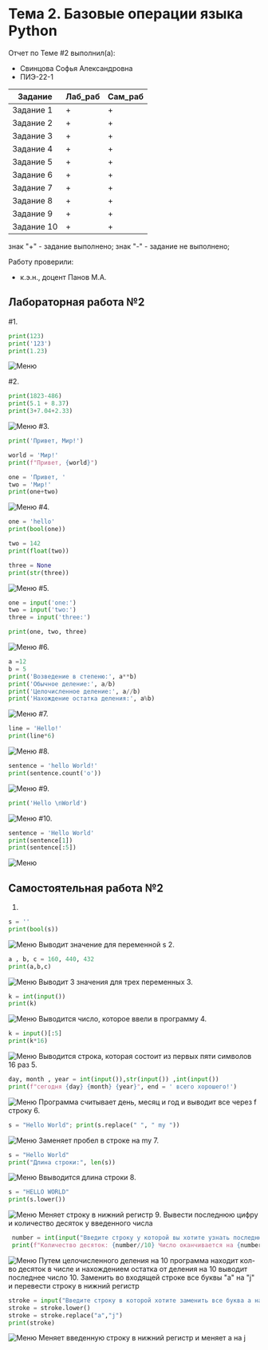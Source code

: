 # Тема 2. Базовые операции языка Python
Отчет по Теме #2 выполнил(а):
- Свинцова Софья Александровна
- ПИЭ-22-1

| Задание | Лаб_раб | Сам_раб |
| ------ | ------ | ------ |
| Задание 1 | + | + |
| Задание 2 | + | + |
| Задание 3 | + | + |
| Задание 4 | + | + |
| Задание 5 | + | + |
| Задание 6 | + | + |
| Задание 7 | + | + |
| Задание 8 | + | + |
| Задание 9 | + | + |
| Задание 10 | + | + |



знак "+" - задание выполнено; знак "-" - задание не выполнено;

Работу проверили:
- к.э.н., доцент Панов М.А.

## Лабораторная работа №2
#1.
  ```python
  print(123)
  print('123')
  print(1.23)
```
  ![Меню](https://github.com/ssselfish/SoftwareEngineering/blob/Тема_2/laba/1.png)

#2.
  ```python
  print(1823-486)
  print(5.1 + 8.37)
  print(3+7.04+2.33)
```
  ![Меню](https://github.com/ssselfish/SoftwareEngineering/blob/Тема_2/laba/2.png)
#3.
  ```python   
  print('Привет, Мир!')
  
  world = 'Мир!'
  print(f"Привет, {world}")
  
  one = 'Привет, '
  two = 'Мир!'
  print(one+two)
```
  ![Меню](https://github.com/ssselfish/SoftwareEngineering/blob/Тема_2/laba/3.png)
#4.
  ```python
  one = 'hello'
  print(bool(one))
  
  two = 142
  print(float(two))
  
  three = None
  print(str(three))
```
  ![Меню](https://github.com/ssselfish/SoftwareEngineering/blob/Тема_2/laba/4.png)
#5.
  ```python
  one = input('one:')
  two = input('two:')
  three = input('three:')
  
  print(one, two, three)
  ```
  ![Меню](https://github.com/ssselfish/SoftwareEngineering/blob/Тема_2/laba/5.png)
#6.
  ```python
  a =12
  b = 5
  print('Возведение в степеню:', a**b)
  print('Обычное деление:', a/b)
  print('Целочисленное деление:', a//b)
  print('Нахождение остатка деления:', a%b)
```
  ![Меню](https://github.com/ssselfish/SoftwareEngineering/blob/Тема_2/laba/6.png)
#7.
  ```python
  line = 'Hello!'
  print(line*6)
```
  ![Меню](https://github.com/ssselfish/SoftwareEngineering/blob/Тема_2/laba/7.png)
#8.
  ```python
  sentence = 'hello World!'
  print(sentence.count('o'))
```
  ![Меню](https://github.com/ssselfish/SoftwareEngineering/blob/Тема_2/laba/8.png)
#9.
  ```python
  print('Hello \nWorld')
```
  ![Меню](https://github.com/ssselfish/SoftwareEngineering/blob/Тема_2/laba/9.png)
#10.
  ```python
  sentence = 'Hello World'
  print(sentence[1])
  print(sentence[:5])
```
  ![Меню](https://github.com/ssselfish/SoftwareEngineering/blob/Тема_2/laba/10.png)
## Самостоятельная работа №2

1.
  ```python
  s = ''
  print(bool(s))
  ```
  ![Меню]()
  Выводит значение для переменной s
2.
  ```python
  a , b, c = 160, 440, 432
  print(a,b,c)
  ```
  ![Меню]()
  Выводит 3 значения для трех переменных
3.
  ```python
  k = int(input())
  print(k)
  ```
  ![Меню]()
  Выводится число, которое ввели в программу
4.
  ```python
  k = input()[:5]
  print(k*16)
  ```
  ![Меню]()
  Выводится строка, которая состоит из первых пяти символов 16 раз
5.
  ```python
  day, month , year = int(input()),str(input()) ,int(input())
  print(f"сегодня {day} {month} {year}", end = ' всего хорошего!')
  ```
  ![Меню]()
  Программа считывает день, месяц и год и выводит все через f строку
6.
  ```python
  s = "Hello World"; print(s.replace(" ", " my "))
  ```
  ![Меню]()
  Заменяет пробел в строке на my
7.
  ```python
  s = "Hello World"
  print("Длина строки:", len(s))
  ```
  ![Меню]()
  Ввыводится длина строки
8.
  ```python
  s = "HELLO WORLD"
  print(s.lower())
  ```
  ![Меню]()
  Меняет строку в нижний регистр
9.
  Вывести последнюю цифру и количество десяток у введенного числа  
  ```python                                                                                                                                                                                                                                                           
   number = int(input("Введите строку у которой вы хотите узнать последнюю цифру и количество десяток"));
   print(f"Количество десяток: {number//10} Число оканчивается на {number%10}") 
  ```
  ![Меню]()
  Путем целочисленного деления на 10 программа находит кол-во десяток в числе и нахождением остатка от деления на 10 выводит последнее число
10.
 Заменить во входящей строке все буквы "a" на "j"  и перевести строку в нижний регистр
  ```python
  stroke = input("Введите строку в которой хотите заменить все буква a на j и перевести в нижний регистр всю строку")
  stroke = stroke.lower()
  stroke = stroke.replace("a","j")
  print(stroke)
```
  ![Меню]()
  Меняет введенную строку в нижний регистр и меняет a на j
